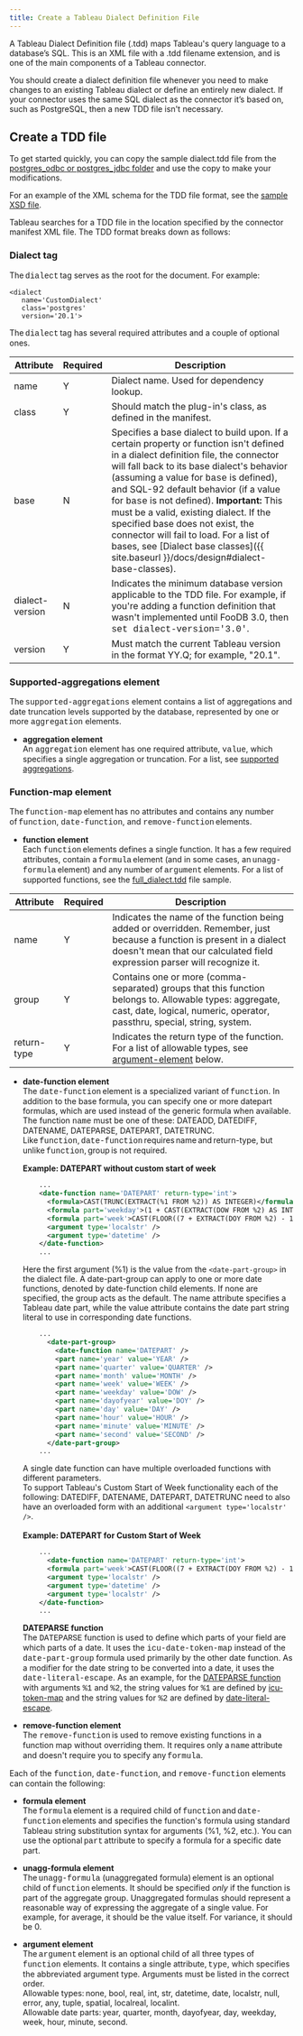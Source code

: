 ```yaml
---
title: Create a Tableau Dialect Definition File 
---
```


A Tableau Dialect Definition file (.tdd) maps Tableau's query language to a database’s SQL. This is an XML file with a .tdd filename extension, and is one of the main components of a Tableau connector. 

You should create a dialect definition file whenever you need to make changes to an existing Tableau dialect or define an entirely new dialect. If your connector uses the same SQL dialect as the connector it’s based on, such as PostgreSQL, then a new  TDD file isn't necessary. 

## Create a TDD file 

To get started quickly, you can copy the sample dialect.tdd file from the [postgres_odbc or postgres_jdbc folder](https://github.com/tableau/connector-plugin-sdk/tree/master/samples/plugins) and use the copy to make your modifications. 

For an example of the XML schema for the TDD file format, see the [sample XSD file](https://github.com/tableau/connector-plugin-sdk/blob/master/validation/tdd_latest.xsd).

Tableau searches for a TDD file in the location specified by the connector manifest XML file. The TDD format breaks down as follows: 

### Dialect tag

The <span style="font-family: courier new">dialect</span> tag serves as the root for the document. For example:

```
<dialect
   name='CustomDialect'
   class='postgres'
   version='20.1'>
```

The <span style="font-family: courier new">dialect</span> tag has several required attributes and a couple of optional ones. 

Attribute | Required | Description 
-|-|- 
name | Y | Dialect name. Used for dependency lookup. 
class | Y | Should match the plug-in's class, as defined in the manifest. 
base | N | Specifies a base dialect to build upon. If a certain property or function isn't defined in a dialect definition file, the connector will fall back to its base dialect's behavior (assuming a value for <span style="font-family: courier new">base</span> is defined), and SQL-92 default behavior (if a value for <span style="font-family: courier new">base</span> is not defined).  **Important:** This must be a valid, existing dialect. If the specified base does not exist, the connector will fail to load. For a list of bases, see [Dialect base classes]({{ site.baseurl }}/docs/design#dialect-base-classes). 
dialect-version | N | Indicates the minimum database version applicable to the TDD file. For example, if you're adding a function definition that wasn't implemented until FooDB 3.0, then <span style="font-family: courier new">set dialect-version='3.0'</span>. 
version | Y | Must match the current Tableau version in the format YY.Q; for example, "20.1". 


### Supported-aggregations element

The <span style="font-family: courier new">supported-aggregations</span> element contains a list of aggregations and date truncation levels supported by the database, represented by one or more <span style="font-family: courier new">aggregation</span> elements. 

- __aggregation element__  
An <span style="font-family: courier new">aggregation</span> element has one required attribute, <span style="font-family: courier new">value</span>, which specifies a single aggregation or truncation. For a list, see [supported aggregations](https://github.com/tableau/connector-plugin-sdk/blob/master/samples/components/dialects/Annotated.tdd#L1051). 

### Function-map element

The <span style="font-family: courier new">function-map</span> element has no attributes and contains any number of <span style="font-family: courier new">function</span>, <span style="font-family: courier new">date-function</span>, and <span style="font-family: courier new">remove-function</span> elements. 


- __function element__   
Each <span style="font-family: courier new">function</span> elements defines a single function. It has a few required attributes, contain a <span style="font-family: courier new">formula</span> element (and in some cases, an <span style="font-family: courier new">unagg-formula</span> element) and any number of <span style="font-family: courier new">argument</span> elements. For a list of supported functions, see the [full_dialect.tdd](https://github.com/tableau/connector-plugin-sdk/blob/master/samples/components/dialects/full_dialect.tdd) file sample. 

 

Attribute | Required | Description 
-|-|-
name | Y | Indicates the name of the function being added or overridden. Remember, just because a function is present in a dialect doesn't mean that our calculated field expression parser will recognize it. 
group | Y | Contains one or more (comma-separated) groups that this function belongs to. Allowable types: aggregate, cast, date, logical, numeric, operator, passthru, special, string, system. 
return-type | Y | Indicates the return type of the function. For a list of allowable types, see [argument-element](#Argument) below. 

- __date-function element__  
The <span style="font-family: courier new">date-function</span> element is a specialized variant of <span style="font-family: courier new">function</span>. In addition to the base formula, you can specify one or more datepart formulas, which are used instead of the generic formula when available.  
The function <span style="font-family: courier new">name</span> must be one of these: DATEADD, DATEDIFF, DATENAME, DATEPARSE, DATEPART, DATETRUNC.
 Like <span style="font-family: courier new">function</span>, <span style="font-family: courier new">date-function</span> requires name and return-type, but unlike <span style="font-family: courier new">function</span>, group is not required. 

  **Example: DATEPART without custom start of week**

    ```xml
        ...
        <date-function name='DATEPART' return-type='int'>
          <formula>CAST(TRUNC(EXTRACT(%1 FROM %2)) AS INTEGER)</formula>
          <formula part='weekday'>(1 + CAST(EXTRACT(DOW FROM %2) AS INTEGER))</formula>
          <formula part='week'>CAST(FLOOR((7 + EXTRACT(DOY FROM %2) - 1 + EXTRACT(DOW FROM DATE_TRUNC(&apos;YEAR&apos;, %2))) / 7) AS INTEGER)</formula>
          <argument type='localstr' />
          <argument type='datetime' />
        </date-function>
        ...
    ```

    Here the first argument (%1) is the value from the `<date-part-group>` in the dialect file.  A date-part-group can apply to one or more date functions, denoted by date-function child elements. 
    If none are specified, the group acts as the default.
    The name attribute specifies a Tableau date part, while the value attribute contains the date part string literal to use in corresponding date functions.

    ```xml
        ...
          <date-part-group>
            <date-function name='DATEPART' />
            <part name='year' value='YEAR' />
            <part name='quarter' value='QUARTER' />
            <part name='month' value='MONTH' />
            <part name='week' value='WEEK' />
            <part name='weekday' value='DOW' />
            <part name='dayofyear' value='DOY' />
            <part name='day' value='DAY' />
            <part name='hour' value='HOUR' />
            <part name='minute' value='MINUTE' />
            <part name='second' value='SECOND' />
          </date-part-group>
        ...
    ```
    A single date function can have multiple overloaded functions with different parameters.
    <br/>
    To support Tableau's Custom Start of Week functionality each of the following: DATEDIFF, DATENAME, DATEPART, DATETRUNC need to also have an overloaded form with an additional `<argument type='localstr' />`.  
    <br/>
    **Example: DATEPART for Custom Start of Week**
    ```xml
        ...
          <date-function name='DATEPART' return-type='int'>
          <formula part='week'>CAST(FLOOR((7 + EXTRACT(DOY FROM %2) - 1 + (CAST(7 + EXTRACT(DOW FROM DATE_TRUNC(&apos;YEAR&apos;, %2)) - %3 AS BIGINT) % 7)) / 7) AS INTEGER)</formula>
          <argument type='localstr' />
          <argument type='datetime' />
          <argument type='localstr' />
        </date-function>
        ...
    ```
    
  **DATEPARSE function**  
  The <span style="font-family: courier new">DATEPARSE</span> function is used to define which parts of your field are which parts of a date. It uses the <span style="font-family: courier new">icu-date-token-map</span> instead of the <span style="font-family: courier new">date-part-group</span> formula used primarily by the other date function. As a modifier for the date string to be converted into a date, it uses the <span style="font-family: courier new">date-literal-escape</span>. 
  As an example, for the [DATEPARSE function](https://github.com/tableau/connector-plugin-sdk/blob/master/samples/components/dialects/Annotated.tdd#L945) with arguments <span style="font-family: courier new">%1</span> and <span style="font-family: courier new">%2</span>, 
  the string values for <span style="font-family: courier new">%1</span> are defined by [icu-token-map](https://github.com/tableau/connector-plugin-sdk/blob/master/samples/components/dialects/Annotated.tdd#L1369) and the string values for <span style="font-family: courier new">%2</span> are defined by [date-literal-escape](https://github.com/tableau/connector-plugin-sdk/blob/master/samples/components/dialects/Annotated.tdd#L1130).

- __remove-function element__    
The <span style="font-family: courier new">remove-function</span> is used to remove existing functions in a function map without overriding them. It requires only a <span style="font-family: courier new">name</span> attribute and doesn't require you to specify any <span style="font-family: courier new">formula</span>.

Each of the <span style="font-family: courier new">function</span>, <span style="font-family: courier new">date-function</span>, and <span style="font-family: courier new">remove-function</span> elements can contain the following:

- __formula element__    
The <span style="font-family: courier new">formula</span> element is a required child of <span style="font-family: courier new">function</span> and <span style="font-family: courier new">date-function</span> elements and specifies the function's formula using standard Tableau string substitution syntax for arguments (%1, %2, etc.). You can use the optional <span style="font-family: courier new">part</span> attribute to specify a formula for a specific date part. 

- __unagg-formula element__  
The <span style="font-family: courier new">unagg-formula</span> (unaggregated formula) element is an optional child of <span style="font-family: courier new">function</span> elements. It should be specified *only* if the function is part of the aggregate group. Unaggregated formulas should represent a reasonable way of expressing the aggregate of a single value. For example, for average, it should be the value itself. For variance, it should be 0. 

- __argument element__  
The <span style="font-family: courier new">argument</span> element is an optional child of all three types of <span style="font-family: courier new">function</span> elements. It contains a single attribute, <span style="font-family: courier new">type</span>, which specifies the abbreviated argument type. Arguments must be listed in the correct order.   
Allowable types: none, bool, real, int, str, datetime, date, localstr, null, error, any, tuple, spatial, localreal, localint.  
Allowable date parts: year, quarter, month, dayofyear, day, weekday, week, hour, minute, second. 
